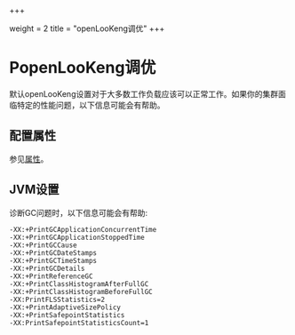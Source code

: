 +++

weight = 2
title = "openLooKeng调优"
+++

# PopenLooKeng调优

默认openLooKeng设置对于大多数工作负载应该可以正常工作。如果你的集群面临特定的性能问题，以下信息可能会有帮助。

## 配置属性

参见[属性](./properties)。

## JVM设置

诊断GC问题时，以下信息可能会有帮助:

``` properties
-XX:+PrintGCApplicationConcurrentTime
-XX:+PrintGCApplicationStoppedTime
-XX:+PrintGCCause
-XX:+PrintGCDateStamps
-XX:+PrintGCTimeStamps
-XX:+PrintGCDetails
-XX:+PrintReferenceGC
-XX:+PrintClassHistogramAfterFullGC
-XX:+PrintClassHistogramBeforeFullGC
-XX:PrintFLSStatistics=2
-XX:+PrintAdaptiveSizePolicy
-XX:+PrintSafepointStatistics
-XX:PrintSafepointStatisticsCount=1
```